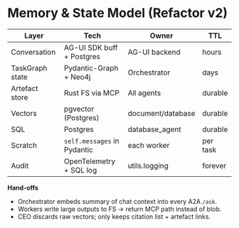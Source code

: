 # Memory & State Model (Refactor v2)

| Layer            | Tech                         | Owner                | TTL       |
|------------------|------------------------------|----------------------|-----------|
| Conversation     | AG-UI SDK buff + Postgres    | AG-UI backend        | hours     |
| TaskGraph state  | Pydantic-Graph + Neo4j       | Orchestrator         | days      |
| Artefact store   | Rust FS via MCP             | All agents           | durable   |
| Vectors          | pgvector (Postgres)          | document/database    | durable   |
| SQL              | Postgres                    | database_agent       | durable   |
| Scratch          | `self.messages` in Pydantic  | each worker          | per task  |
| Audit            | OpenTelemetry + SQL log      | utils.logging        | forever   |

**Hand-offs**

*   Orchestrator embeds summary of chat context into every A2A `/ask`.
*   Workers write large outputs to FS → return MCP path instead of blob.
*   CEO discards raw vectors; only keeps citation list + artefact links.
